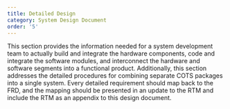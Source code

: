 ```yaml
---
title: Detailed Design
category: System Design Document
order: '5'
---
```


This section provides the information needed for a system development team to actually build and integrate the hardware components, code and integrate the software modules, and interconnect the hardware and software segments into a functional product.  Additionally, this section addresses the detailed procedures for combining separate COTS packages into a single system.  Every detailed requirement should map back to the FRD, and the mapping should be presented in an update to the RTM and include the RTM as an appendix to this design document.
